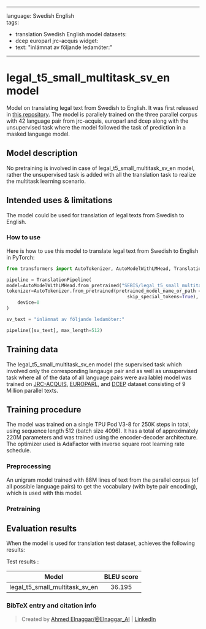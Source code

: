 
---
language: Swedish English  
tags:
- translation Swedish English  model
datasets:
- dcep europarl jrc-acquis
widget:
- text: "inlämnat av följande ledamöter:"

---

# legal_t5_small_multitask_sv_en model

Model on translating legal text from Swedish to English. It was first released in
[this repository](https://github.com/agemagician/LegalTrans). The model is parallely trained on the three parallel corpus with 42 language pair
from jrc-acquis, europarl and dcep along with the unsupervised task where the model followed the task of prediction in a masked language model.


## Model description

No pretraining is involved in case of legal_t5_small_multitask_sv_en model, rather the unsupervised task is added with all the translation task
to realize the multitask learning scenario.

## Intended uses & limitations

The model could be used for translation of legal texts from Swedish to English.

### How to use

Here is how to use this model to translate legal text from Swedish to English in PyTorch:

```python
from transformers import AutoTokenizer, AutoModelWithLMHead, TranslationPipeline

pipeline = TranslationPipeline(
model=AutoModelWithLMHead.from_pretrained("SEBIS/legal_t5_small_multitask_sv_en"),
tokenizer=AutoTokenizer.from_pretrained(pretrained_model_name_or_path = "SEBIS/legal_t5_small_multitask_sv_en", do_lower_case=False, 
                                            skip_special_tokens=True),
    device=0
)

sv_text = "inlämnat av följande ledamöter:"

pipeline([sv_text], max_length=512)
```

## Training data

The legal_t5_small_multitask_sv_en model (the supervised task which involved only the corresponding langauge pair and as well as unsupervised task where all of the data of all language pairs were available) model was trained on [JRC-ACQUIS](https://wt-public.emm4u.eu/Acquis/index_2.2.html), [EUROPARL](https://www.statmt.org/europarl/), and [DCEP](https://ec.europa.eu/jrc/en/language-technologies/dcep) dataset consisting of 9 Million parallel texts.

## Training procedure

The model was trained on a single TPU Pod V3-8 for 250K steps in total, using sequence length 512 (batch size 4096). It has a total of approximately 220M parameters and was trained using the encoder-decoder architecture. The optimizer used is AdaFactor with inverse square root learning rate schedule.

### Preprocessing

An unigram model trained with 88M lines of text from the parallel corpus (of all possible language pairs) to get the vocabulary (with byte pair encoding), which is used with this model.

### Pretraining


## Evaluation results

When the model is used for translation test dataset, achieves the following results:

Test results :

| Model | BLEU score |
|:-----:|:-----:|
|   legal_t5_small_multitask_sv_en | 36.195|


### BibTeX entry and citation info

> Created by [Ahmed Elnaggar/@Elnaggar_AI](https://twitter.com/Elnaggar_AI) | [LinkedIn](https://www.linkedin.com/in/prof-ahmed-elnaggar/)

